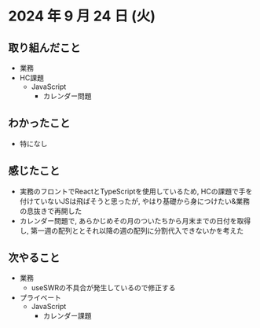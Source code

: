 # 2024 年 9 月 24 日 (火)

## 取り組んだこと
- 業務
- HC課題
  - JavaScript
    - カレンダー問題

## わかったこと
- 特になし

## 感じたこと
- 実務のフロントでReactとTypeScriptを使用しているため, HCの課題で手を付けていないJSは飛ばそうと思ったが, やはり基礎から身につけたい&業務の息抜きで再開した
- カレンダー問題で, あらかじめその月のついたちから月末までの日付を取得し, 第一週の配列ととそれ以降の週の配列に分割代入できないかを考えた

## 次やること
- 業務
  - useSWRの不具合が発生しているので修正する
- プライベート
  - JavaScript
    - カレンダー課題

